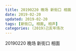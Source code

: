 ```yaml
---
title: 20190220 晚场 新街口 相面
date: 2019-02-20
updated: 2019-02-20
tags: [新街口, 相面, 相声]
categories: (2019)己亥年场次
---
```

20190220 晚场 新街口 相面



